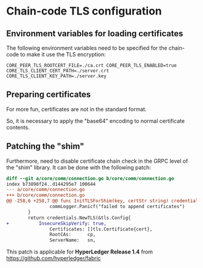 # Chain-code TLS configuration

## Environment variables for loading certificates
The following environment variables need to be specified for the chain-code to make it use the TLS encryption:
```shell
CORE_PEER_TLS_ROOTCERT_FILE=./ca.crt CORE_PEER_TLS_ENABLED=true CORE_TLS_CLIENT_CERT_PATH=./server.crt CORE_TLS_CLIENT_KEY_PATH=./server.key 
```

## Preparing certificates
For more fun, certificates are not in the standard format.

So, it is necessary to apply the "base64" encoding to normal certificate contents.

## Patching the "shim"
Furthermore, need to disable certificate chain check in the GRPC level of the "shim" library.
It can be done with the following patch:
```diff
diff --git a/core/comm/connection.go b/core/comm/connection.go
index b73898f24..d144295e7 100644
--- a/core/comm/connection.go
+++ b/core/comm/connection.go
@@ -258,6 +258,7 @@ func InitTLSForShim(key, certStr string) credentials.TransportCredentials {
                commLogger.Panicf("failed to append certificates")
        }
        return credentials.NewTLS(&tls.Config{
+           InsecureSkipVerify: true,
                Certificates: []tls.Certificate{cert},
                RootCAs:      cp,
                ServerName:   sn,

```
This patch is applicable for **HyperLedger Release 1.4** from https://github.com/hyperledger/fabric
